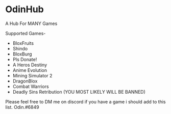 # OdinHub
A Hub For MANY Games

Supported Games-
- BloxFruits
- Shindo
- BloxBurg
- Pls Donate!
- A Heros Destiny
- Anime Evolution
- Mining Simulator 2
- DragonBlox
- Combat Warriors
- Deadly Sins Retribution (YOU MOST LIKELY WILL BE BANNED)

Please feel free to DM me on discord if you have a game i should add to this list. 
Odin.#6849
